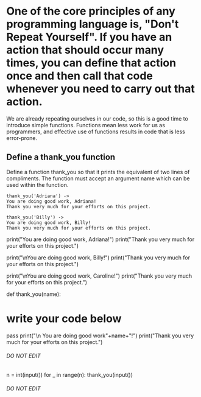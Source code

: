 # One of the core principles of any programming language is, "Don't Repeat Yourself". If you have an action that should occur many times, you can define that action once and then call that code whenever you need to carry out that action.
We are already repeating ourselves in our code, so this is a good time to introduce simple functions. Functions mean less work for us as programmers, and effective use of functions results in code that is less error-prone.
## Define a thank_you function 
Define a function thank_you so that it prints the equivalent of two lines of compliments. 
The function must accept an argument name which can be used within the function. 
~~~
thank_you('Adriana') -> 
You are doing good work, Adriana!
Thank you very much for your efforts on this project.

thank_you('Billy') -> 
You are doing good work, Billy!
Thank you very much for your efforts on this project.
~~~
print("You are doing good work, Adriana!")
print("Thank you very much for your efforts on this project.")

print("\nYou are doing good work, Billy!")
print("Thank you very much for your efforts on this project.")

print("\nYou are doing good work, Caroline!")
print("Thank you very much for your efforts on this project.")


def thank_you(name):
  # write your code below 
  pass
  print("\n You are doing good work"+name+"!")
  print("Thank you very much for your efforts on this project.")
  


###### DO NOT EDIT ##############
n = int(input())
for _ in range(n): 
  thank_you(input())
###### DO NOT EDIT ##############

